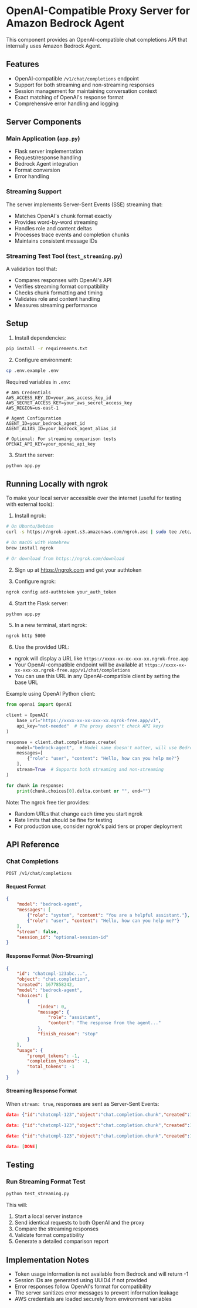 # OpenAI-Compatible Proxy Server for Amazon Bedrock Agent

This component provides an OpenAI-compatible chat completions API that internally uses Amazon Bedrock Agent.

## Features

- OpenAI-compatible `/v1/chat/completions` endpoint
- Support for both streaming and non-streaming responses
- Session management for maintaining conversation context
- Exact matching of OpenAI's response format
- Comprehensive error handling and logging

## Server Components

### Main Application (`app.py`)
- Flask server implementation
- Request/response handling
- Bedrock Agent integration
- Format conversion
- Error handling

### Streaming Support
The server implements Server-Sent Events (SSE) streaming that:
- Matches OpenAI's chunk format exactly
- Provides word-by-word streaming
- Handles role and content deltas
- Processes trace events and completion chunks
- Maintains consistent message IDs

### Streaming Test Tool (`test_streaming.py`)
A validation tool that:
- Compares responses with OpenAI's API
- Verifies streaming format compatibility
- Checks chunk formatting and timing
- Validates role and content handling
- Measures streaming performance

## Setup

1. Install dependencies:
```bash
pip install -r requirements.txt
```

2. Configure environment:
```bash
cp .env.example .env
```

Required variables in `.env`:
```
# AWS Credentials
AWS_ACCESS_KEY_ID=your_aws_access_key_id
AWS_SECRET_ACCESS_KEY=your_aws_secret_access_key
AWS_REGION=us-east-1

# Agent Configuration
AGENT_ID=your_bedrock_agent_id
AGENT_ALIAS_ID=your_bedrock_agent_alias_id

# Optional: For streaming comparison tests
OPENAI_API_KEY=your_openai_api_key
```

3. Start the server:
```bash
python app.py
```

## Running Locally with ngrok

To make your local server accessible over the internet (useful for testing with external tools):

1. Install ngrok:
```bash
# On Ubuntu/Debian
curl -s https://ngrok-agent.s3.amazonaws.com/ngrok.asc | sudo tee /etc/apt/trusted.gpg.d/ngrok.asc >/dev/null && echo "deb https://ngrok-agent.s3.amazonaws.com buster main" | sudo tee /etc/apt/sources.list.d/ngrok.list && sudo apt update && sudo apt install ngrok

# On macOS with Homebrew
brew install ngrok

# Or download from https://ngrok.com/download
```

2. Sign up at https://ngrok.com and get your authtoken

3. Configure ngrok:
```bash
ngrok config add-authtoken your_auth_token
```

4. Start the Flask server:
```bash
python app.py
```

5. In a new terminal, start ngrok:
```bash
ngrok http 5000
```

6. Use the provided URL:
- ngrok will display a URL like `https://xxxx-xx-xx-xxx-xx.ngrok-free.app`
- Your OpenAI-compatible endpoint will be available at `https://xxxx-xx-xx-xxx-xx.ngrok-free.app/v1/chat/completions`
- You can use this URL in any OpenAI-compatible client by setting the base URL

Example using OpenAI Python client:
```python
from openai import OpenAI

client = OpenAI(
    base_url="https://xxxx-xx-xx-xxx-xx.ngrok-free.app/v1",
    api_key="not-needed"  # The proxy doesn't check API keys
)

response = client.chat.completions.create(
    model="bedrock-agent",  # Model name doesn't matter, will use Bedrock
    messages=[
        {"role": "user", "content": "Hello, how can you help me?"}
    ],
    stream=True  # Supports both streaming and non-streaming
)

for chunk in response:
    print(chunk.choices[0].delta.content or "", end="")
```

Note: The ngrok free tier provides:
- Random URLs that change each time you start ngrok
- Rate limits that should be fine for testing
- For production use, consider ngrok's paid tiers or proper deployment

## API Reference

### Chat Completions

`POST /v1/chat/completions`

#### Request Format
```json
{
    "model": "bedrock-agent",
    "messages": [
        {"role": "system", "content": "You are a helpful assistant."},
        {"role": "user", "content": "Hello, how can you help me?"}
    ],
    "stream": false,
    "session_id": "optional-session-id"
}
```

#### Response Format (Non-Streaming)
```json
{
    "id": "chatcmpl-123abc...",
    "object": "chat.completion",
    "created": 1677858242,
    "model": "bedrock-agent",
    "choices": [
        {
            "index": 0,
            "message": {
                "role": "assistant",
                "content": "The response from the agent..."
            },
            "finish_reason": "stop"
        }
    ],
    "usage": {
        "prompt_tokens": -1,
        "completion_tokens": -1,
        "total_tokens": -1
    }
}
```

#### Streaming Response Format
When `stream: true`, responses are sent as Server-Sent Events:
```json
data: {"id":"chatcmpl-123","object":"chat.completion.chunk","created":1234567890,"model":"bedrock-agent","choices":[{"index":0,"delta":{"role":"assistant"},"finish_reason":null}]}

data: {"id":"chatcmpl-123","object":"chat.completion.chunk","created":1234567890,"model":"bedrock-agent","choices":[{"index":0,"delta":{"content":"Hello"},"finish_reason":null}]}

data: {"id":"chatcmpl-123","object":"chat.completion.chunk","created":1234567890,"model":"bedrock-agent","choices":[{"index":0,"delta":{},"finish_reason":"stop"}]}

data: [DONE]
```

## Testing

### Run Streaming Format Test
```bash
python test_streaming.py
```

This will:
1. Start a local server instance
2. Send identical requests to both OpenAI and the proxy
3. Compare the streaming responses
4. Validate format compatibility
5. Generate a detailed comparison report

## Implementation Notes

- Token usage information is not available from Bedrock and will return -1
- Session IDs are generated using UUID4 if not provided
- Error responses follow OpenAI's format for compatibility
- The server sanitizes error messages to prevent information leakage
- AWS credentials are loaded securely from environment variables 